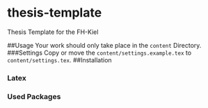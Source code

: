 # thesis-template
Thesis Template for the FH-Kiel

##Usage
Your work should only take place in the `content` Directory.
###Settings
Copy or move the `content/settings.example.tex` to `content/settings.tex`.
##Installation
### Latex
### Used Packages
